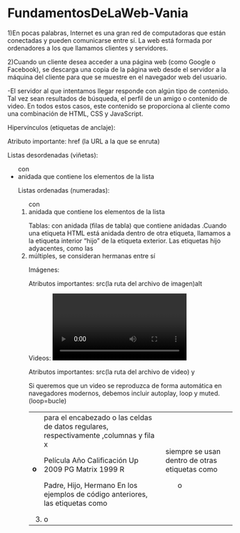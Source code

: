# FundamentosDeLaWeb-Vania

1)En pocas palabras, Internet es una gran red de computadoras que están conectadas y pueden comunicarse entre sí. La web está formada por ordenadores a los que llamamos clientes y servidores.

2)Cuando un cliente desea acceder a una página web (como Google o Facebook), se descarga una copia de la página web desde el servidor a la máquina del cliente para que se muestre en el navegador web del usuario.

-El servidor al que intentamos llegar responde con algún tipo de contenido. Tal vez sean resultados de búsqueda, el perfil de un amigo o contenido de video. En todos estos casos, este contenido se proporciona al cliente como una combinación de HTML, CSS y JavaScript.


Hipervínculos (etiquetas de anclaje): <a>

Atributo importante: href (la URL a la que se enruta)

Listas desordenadas (viñetas): <ul> con <li> anidada que contiene los elementos de la lista

Listas ordenadas (numeradas): <ol> con <li> anidada que contiene los elementos de la lista

Tablas: <table> con <tr>anidada (filas de tabla) que contiene anidadas <th> o <td> para el encabezado o las celdas de datos regulares, respectivamente ,columnas y fila x

Película	Año	    Calificación
Up	        2009	PG
Matrix	    1999	R

Padre, Hijo, Hermano
En los ejemplos de código anteriores, las etiquetas como <li> o <td> siempre se usan dentro de otras etiquetas como

<ul>o <tr>.Cuando una etiqueta HTML está anidada dentro de otra etiqueta, llamamos a la etiqueta interior “hijo” de la etiqueta exterior. Las etiquetas hijo adyacentes, como las <li> múltiples, se consideran hermanas entre sí

Imágenes: <img>

Atributos importantes: src(la ruta del archivo de imagen)alt

Videos: <video>

Atributos importantes: src(la ruta del archivo de video) y

Si queremos que un video se reproduzca de forma automática en navegadores modernos, debemos incluir autoplay, loop y muted.  (loop=bucle)